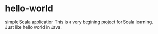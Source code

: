 # hello-world
simple Scala application
This is a very begining project for Scala learning. Just like hello world in Java.
